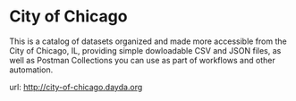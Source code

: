 # City of Chicago

This is a catalog of datasets organized and made more accessible from the City of Chicago, IL, providing simple dowloadable CSV and JSON files, as well as Postman Collections you can use as part of workflows and other automation.

url: http://city-of-chicago.dayda.org

